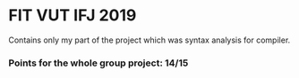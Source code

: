 # FIT VUT IFJ 2019

Contains only my part of the project which was syntax analysis for compiler.

### Points for the whole group project: 14/15
